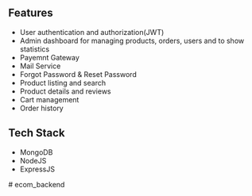 

## Features

- User authentication and authorization(JWT)
- Admin dashboard for managing products, orders, users and to show statistics
- Payemnt Gateway
- Mail Service
- Forgot Password & Reset Password
- Product listing and search
- Product details and reviews
- Cart management
- Order history

## Tech Stack


- MongoDB
- NodeJS
- ExpressJS


#   e c o m _ b a c k e n d  
 